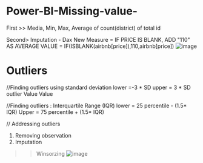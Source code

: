 # Power-BI-Missing-value- 
First >>
Media, Min, Max, Average of count(district) of total id



Second> Imputation - Dax 
New Measure
= IF PRICE IS BLANK, ADD "110" AS AVERAGE VALUE 
= IF(ISBLANK(airbnb[price]),110,airbnb[price])
![image](https://user-images.githubusercontent.com/65704118/226706581-1bc068d0-1d34-4a32-b310-5cdb9d058652.png)

# Outliers
//Finding outliers  using standard deviation
 lower =-3 * SD
 upper = 3 * SD 
 outlier 
 Value <lower or upper> Value
 
 //Finding outliers : Interquartile Range (IQR)
 lower = 25 percentile - (1.5* IQR) 
 Upper =  75 percentile + (1.5* IQR)
 
 // Addressing outliers
 1) Removing observation
 2) Imputation
 >> Winsorzing 
 ![image](https://user-images.githubusercontent.com/65704118/226718998-7bb5c842-1400-4e6c-aba0-49e54eb207ac.png)


